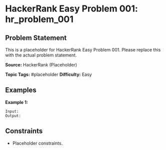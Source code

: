 # HackerRank Easy Problem 001: hr_problem_001

## Problem Statement

This is a placeholder for HackerRank Easy Problem 001.
Please replace this with the actual problem statement.

**Source:** HackerRank (Placeholder)

**Topic Tags:** #placeholder
**Difficulty:** Easy

## Examples

**Example 1:**

```
Input:
Output:
```

## Constraints

- Placeholder constraints.
